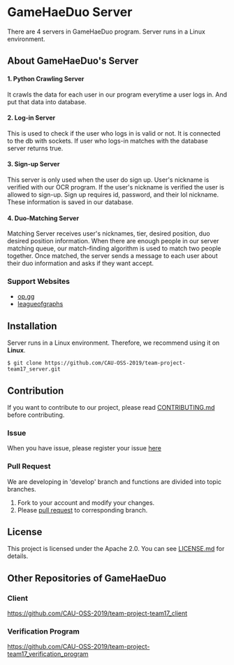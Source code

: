 # GameHaeDuo Server
There are 4 servers in GameHaeDuo program. Server runs in a Linux environment.


## About GameHaeDuo's Server
#### 1. Python Crawling Server  
  It crawls the data for each user in our program everytime a user logs in. And put that data into database.  
#### 2. Log-in Server  
  This is used to check if the user who logs in is valid or not. It is connected to the db with sockets. If user who logs-in matches with the database server returns true.  
#### 3. Sign-up Server  
  This server is only used when the user do sign up. User's nickname is verified with our OCR program. If the user's nickname is verified the user is allowed to sign-up. Sign up requires id, password, and their lol nickname. These information is saved in our database.  
#### 4. Duo-Matching Server  
  Matching Server receives user's nicknames, tier, desired position, duo desired position information. When there are enough people in our server matching queue, our match-finding algorithm is used to match two people together. Once matched, the server sends a message to each user about their duo information and asks if they want accept.    
  
### Support Websites
* [op.gg](https://www.op.gg/)  
* [leagueofgraphs](https://www.leagueofgraphs.com/ko/champions/counters)  


## Installation
Server runs in a Linux environment. Therefore, we recommend using it on **Linux**.
```
$ git clone https://github.com/CAU-OSS-2019/team-project-team17_server.git
```


## Contribution
If you want to contribute to our project, please read [CONTRIBUTING.md](https://github.com/CAU-OSS-2019/team-project-team17_server/blob/master/CONTRIBUTING.md) before contributing.

### Issue
When you have issue, please register your issue [here](https://github.com/CAU-OSS-2019/team-project-team17_server/issues)

### Pull Request
We are developing in 'develop' branch and functions are divided into topic branches.
1. Fork to your account and modify your changes.
2. Please [pull request](https://github.com/CAU-OSS-2019/team-project-team17_server/pulls) to corresponding branch.


## License
This project is licensed under the Apache 2.0. You can see [LICENSE.md](https://github.com/CAU-OSS-2019/team-project-team17_server/blob/master/LICENSE) for details.


## Other Repositories of GameHaeDuo
### Client
https://github.com/CAU-OSS-2019/team-project-team17_client

### Verification Program
https://github.com/CAU-OSS-2019/team-project-team17_verification_program

